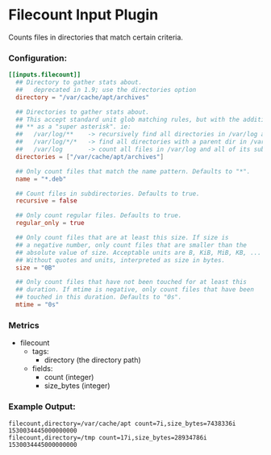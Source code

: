 # Filecount Input Plugin

Counts files in directories that match certain criteria.

### Configuration:

```toml
[[inputs.filecount]]
  ## Directory to gather stats about.
  ##   deprecated in 1.9; use the directories option
  directory = "/var/cache/apt/archives"

  ## Directories to gather stats about.
  ## This accept standard unit glob matching rules, but with the addition of
  ## ** as a "super asterisk". ie:
  ##   /var/log/**    -> recursively find all directories in /var/log and count files in each directories
  ##   /var/log/*/*   -> find all directories with a parent dir in /var/log and count files in each directories
  ##   /var/log       -> count all files in /var/log and all of its subdirectories
  directories = ["/var/cache/apt/archives"]

  ## Only count files that match the name pattern. Defaults to "*".
  name = "*.deb"

  ## Count files in subdirectories. Defaults to true.
  recursive = false

  ## Only count regular files. Defaults to true.
  regular_only = true

  ## Only count files that are at least this size. If size is
  ## a negative number, only count files that are smaller than the
  ## absolute value of size. Acceptable units are B, KiB, MiB, KB, ...
  ## Without quotes and units, interpreted as size in bytes.
  size = "0B"

  ## Only count files that have not been touched for at least this
  ## duration. If mtime is negative, only count files that have been
  ## touched in this duration. Defaults to "0s".
  mtime = "0s"
```

### Metrics

- filecount
  - tags:
    - directory (the directory path)
  - fields:
    - count (integer)
    - size_bytes (integer)

### Example Output:

```
filecount,directory=/var/cache/apt count=7i,size_bytes=7438336i 1530034445000000000
filecount,directory=/tmp count=17i,size_bytes=28934786i 1530034445000000000
```
